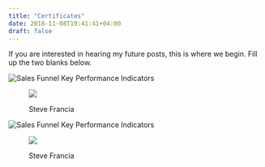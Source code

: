 ```yaml
---
title: "Certificates"
date: 2018-11-08T19:41:41+04:00
draft: false
---
```



If you are interested in hearing my future posts, this is where we begin. Fill up the two blanks below.

![Sales Funnel Key Performance Indicators](/images/funnel.jpg)
<figure>
    <img src="/images/ga.jpg"  />
    <figcaption>
        <p>Steve Francia</p>
    </figcaption>
</figure>

![Sales Funnel Key Performance Indicators](/images/funnel.jpg)
<figure>
    <img src="/images/gh.png"  />
    <figcaption>
        <p>Steve Francia</p>
    </figcaption>
</figure>
